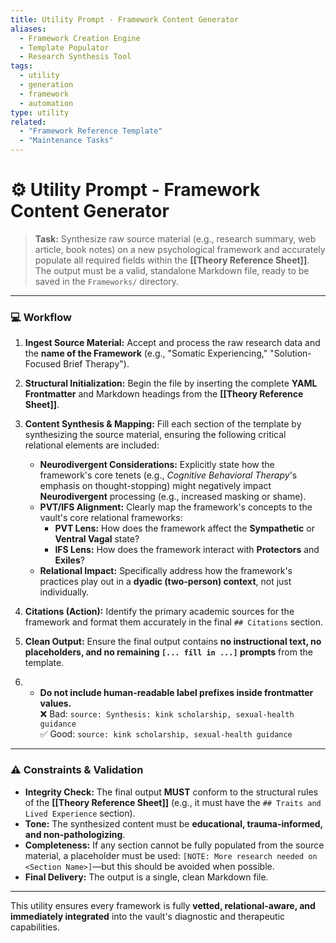 ```yaml
---
title: Utility Prompt - Framework Content Generator
aliases:
  - Framework Creation Engine
  - Template Populator
  - Research Synthesis Tool
tags:
  - utility
  - generation
  - framework
  - automation
type: utility
related:
  - "Framework Reference Template"
  - "Maintenance Tasks"
---
```


<!-- @format -->

# ⚙️ Utility Prompt - Framework Content Generator

> **Task:** Synthesize raw source material (e.g., research summary, web article, book notes) on a new psychological framework and accurately populate all required fields within the **[[Theory Reference Sheet]]**. The output must be a valid, standalone Markdown file, ready to be saved in the `Frameworks/` directory.

---

### 💻 Workflow

1.  **Ingest Source Material:** Accept and process the raw research data and the **name of the Framework** (e.g., "Somatic Experiencing," "Solution-Focused Brief Therapy").
2.  **Structural Initialization:** Begin the file by inserting the complete **YAML Frontmatter** and Markdown headings from the **[[Theory Reference Sheet]]**.
3.  **Content Synthesis & Mapping:** Fill each section of the template by synthesizing the source material, ensuring the following critical relational elements are included:
    - **Neurodivergent Considerations:** Explicitly state how the framework's core tenets (e.g., _Cognitive Behavioral Therapy_'s emphasis on thought-stopping) might negatively impact **Neurodivergent** processing (e.g., increased masking or shame).
    - **PVT/IFS Alignment:** Clearly map the framework's concepts to the vault's core relational frameworks:
      - **PVT Lens:** How does the framework affect the **Sympathetic** or **Ventral Vagal** state?
      - **IFS Lens:** How does the framework interact with **Protectors** and **Exiles**?
    - **Relational Impact:** Specifically address how the framework's practices play out in a **dyadic (two-person) context**, not just individually.

4.  **Citations (Action):** Identify the primary academic sources for the framework and format them accurately in the final `## Citations` section.

5.  **Clean Output:** Ensure the final output contains **no instructional text, no placeholders, and no remaining `[... fill in ...]` prompts** from the template.
6.  - **Do not include human-readable label prefixes inside frontmatter values.**  
      ❌ Bad: `source: Synthesis: kink scholarship, sexual-health guidance`  
      ✅ Good: `source: kink scholarship, sexual-health guidance`

---

### ⚠️ Constraints & Validation

- **Integrity Check:** The final output **MUST** conform to the structural rules of the **[[Theory Reference Sheet]]** (e.g., it must have the `## Traits and Lived Experience` section).
- **Tone:** The synthesized content must be **educational, trauma-informed, and non-pathologizing**.
- **Completeness:** If any section cannot be fully populated from the source material, a placeholder must be used: `[NOTE: More research needed on <Section Name>]`—but this should be avoided when possible.
- **Final Delivery:** The output is a single, clean Markdown file.

---

This utility ensures every framework is fully **vetted, relational-aware, and immediately integrated** into the vault's diagnostic and therapeutic capabilities.
